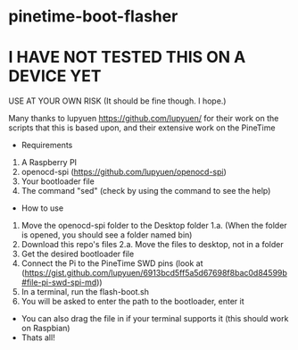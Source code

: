 # pinetime-boot-flasher
# I HAVE NOT TESTED THIS ON A DEVICE YET    
USE AT YOUR OWN RISK
(It should be fine though. I hope.)

Many thanks to lupyuen https://github.com/lupyuen/ for their work on the scripts that this is based upon, and their extensive work on the PineTime

* Requirements
1. A Raspberry PI
2. openocd-spi (https://github.com/lupyuen/openocd-spi)
3. Your bootloader file
4. The command "sed" (check by using the command to see the help)

* How to use
1. Move the openocd-spi folder to the Desktop folder
1.a. (When the folder is opened, you should see a folder named bin)
2. Download this repo's files
2.a. Move the files to desktop, not in a folder
3. Get the desired bootloader file
4. Connect the Pi to the PineTime SWD pins (look at (https://gist.github.com/lupyuen/6913bcd5ff5a5d67698f8bac0d84599b#file-pi-swd-spi-md))
5. In a terminal, run the flash-boot.sh
6. You will be asked to enter the path to the bootloader, enter it
* You can also drag the file in if your terminal supports it (this should work on Raspbian)
* Thats all!

